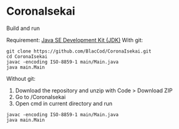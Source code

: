 # CoronaIsekai

Build and run

Requirement: [Java SE Development Kit (JDK)](https://www.oracle.com/java/technologies/downloads/)
With git:
```
git clone https://github.com/BlacCod/CoronaIsekai.git
cd CoronaIsekai
javac -encoding ISO-8859-1 main/Main.java
java main.Main
```

Without git:
1. Download the repository and unzip with Code > Download ZIP
2. Go to /CoronaIsekai
3. Open cmd in current directory and run
```
javac -encoding ISO-8859-1 main/Main.java
java main.Main
```

